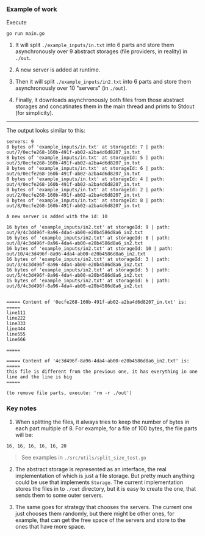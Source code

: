 ### Example of work
Execute
```
go run main.go
```

1. It will split `./example_inputs/in.txt` into 6 parts and store them asynchronously over 9 abstract storages (file providers, in reality) in `./out`.

2. A new server is added at runtime.

3. Then it will split `./example_inputs/in2.txt` into 6 parts and store them asynchronously over 10 "servers" (in `./out`).

4. Finally, it downloads asynchronously both files from those abstract storages and concatinates them in the main thread and prints to Stdout (for simplicity).

-------
The output looks similar to this:
```
servers: 9
8 bytes of 'example_inputs/in.txt' at storageId: 7 | path: out/7/0ecfe268-160b-491f-ab02-a2ba4d6d8207_in.txt
8 bytes of 'example_inputs/in.txt' at storageId: 5 | path: out/5/0ecfe268-160b-491f-ab02-a2ba4d6d8207_in.txt
8 bytes of 'example_inputs/in.txt' at storageId: 6 | path: out/6/0ecfe268-160b-491f-ab02-a2ba4d6d8207_in.txt
8 bytes of 'example_inputs/in.txt' at storageId: 4 | path: out/4/0ecfe268-160b-491f-ab02-a2ba4d6d8207_in.txt
8 bytes of 'example_inputs/in.txt' at storageId: 2 | path: out/2/0ecfe268-160b-491f-ab02-a2ba4d6d8207_in.txt
8 bytes of 'example_inputs/in.txt' at storageId: 8 | path: out/8/0ecfe268-160b-491f-ab02-a2ba4d6d8207_in.txt

A new server is added with the id: 10 

16 bytes of 'example_inputs/in2.txt' at storageId: 9 | path: out/9/4c3d496f-8a96-4da4-ab00-e20b4586d8a6_in2.txt
16 bytes of 'example_inputs/in2.txt' at storageId: 8 | path: out/8/4c3d496f-8a96-4da4-ab00-e20b4586d8a6_in2.txt
16 bytes of 'example_inputs/in2.txt' at storageId: 10 | path: out/10/4c3d496f-8a96-4da4-ab00-e20b4586d8a6_in2.txt
16 bytes of 'example_inputs/in2.txt' at storageId: 3 | path: out/3/4c3d496f-8a96-4da4-ab00-e20b4586d8a6_in2.txt
16 bytes of 'example_inputs/in2.txt' at storageId: 5 | path: out/5/4c3d496f-8a96-4da4-ab00-e20b4586d8a6_in2.txt
15 bytes of 'example_inputs/in2.txt' at storageId: 6 | path: out/6/4c3d496f-8a96-4da4-ab00-e20b4586d8a6_in2.txt


===== Content of '0ecfe268-160b-491f-ab02-a2ba4d6d8207_in.txt' is: =====
line111
line222
line333
line444
line555
line666

=====

===== Content of '4c3d496f-8a96-4da4-ab00-e20b4586d8a6_in2.txt' is: =====
this file is different from the previous one, it has everything in one line and the line is big
=====

(to remove file parts, execute: 'rm -r ./out')
```

### Key notes
1. When splitting the files, it always tries to keep the number of bytes in each part multiple of 8.
For example, for a file of 100 bytes, the file parts will be:
```
16, 16, 16, 16, 16, 20
```
> See examples in `./src/utils/split_size_test.go`

2. The abstract storage is represented as an interface, the real implementation of which is just a file storage. But pretty much anything could be use that implements `Storage`. The current implementation stores the files in to `./out` directory, but it is easy to create the one, that sends them to some outer servers.

3. The same goes for strategy that chooses the servers. The current one just chooses them randomly, but there might be other ones, for example, that can get the free space of the servers and store to the ones that have more space.
